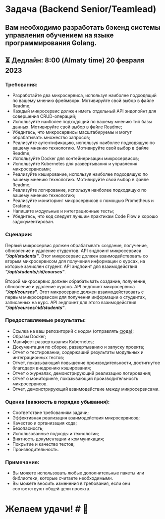 # Задача (Backend Senior/Teamlead) #

## Вам необходимо разработать бэкенд системы управления обучением на языке программирования Golang. ##

## :hourglass_flowing_sand: Дедлайн: 8:00 (Almaty time) 20 февраля 2023 ##

### Требования:

-	Разработайте два микросервиса, используя наиболее подходящий по вашему мнению фреймворк. Мотивируйте свой выбор в файле Readme;
-	Каждый микросервис должен иметь отдельный API эндопойнт для совершения CRUD-операций;
-	Используйте наиболее подходящий по вашему мнению тип базы данных. Мотивируйте свой выбор в файле Readme;
-	Убедитесь, что микросервисы масштабируемы и могут обрабатывать множество запросов;
-	Реализуйте аутентификацию, используя наиболее подходящую по вашему мнению технологию. Мотивируйте свой выбор в файле Readme;
-	Используйте Docker для контейнеризации микросервисов;
-	Используйте Kubernetes для развертывания и управления микросервисами;
-	Реализуйте кэширование, используя наиболее подходящую по вашему мнению технологию. Мотивируйте свой выбор в файле Readme;
-	Реализуйте логирование, используя наиболее подходящую по вашему мнению технологию;
-	Реализуйте мониторинг микросервисов с помощью Prometheus и Grafana;
-	Напишите модульные и интеграционные тесты;
-	Убедитесь, что код следует лучшим практикам Code Flow и хорошо задокументирован.

### Сценарии:

Первый микросервис должен обрабатывать создание, получение, обновление и удаление студентов. API эндпоинт микросервиса ***"/api/students"***. Этот микросервис должен взаимодействовать со вторым микросервисом для получения информации о курсах, на которые зачислен студент. API эндпоинт для взаимодействия ***"/api/students/:id/courses"***.

Второй микросервис должен обрабатывать создание, получение, обновление и удаление курсов. API эндпоинт микросервиса ***"/api/courses"***. Этот микросервис должен взаимодействовать с первым микросервисом для получения информации о студентах, записанных на курс. API эндпоинт для этого взаимодействия ***"/api/courses/:id/students"***.

### Предоставляемые результаты: ###
-	Ссылка на ваш репозиторий с кодом (отправлять [сюда](https://t.me/cottissimo "Telegram"));
-	Образы Docker;
-	Манифест развертывания Kubernetes;
-	Документация по сборке, развертыванию и запуску проекта;
-	Отчет о тестировании, содержащий результаты модульных и интеграционных тестов;
-	Отчет, показывающий повышение производительности, достигнутое благодаря внедрению кэширования;
-	Отчет о журналах, демонстрирующий реализацию логирования;
-	Отчет о мониторинге, показывающий производительность микросервисов.
-	Отчет, демонстрирующий взаимодействие между микросервисами.

### Оценка (важность в порядке убывания): ###
-	Соответствие требованиям задачи;
-	Эффективная реализация взаимодействия микросервисов;
-	Качество и организация кода;
-	Безопасность;
-	Использованные подходы и технологии;
-	Внятность документации и коммуникация;
-	Покрытие и качество тестов;
-	Производительность.

### Примечание: ###
- Вы можете использовать любые дополнительные пакеты или библиотеки, которые считаете необходимыми. 
- Вы можете вносить изменения в требования, если они соответствуют общей цели проекта.

# Желаем удачи! # :muscle:
